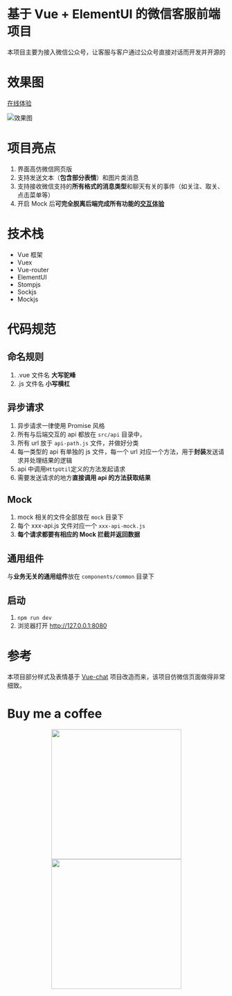 # 基于 Vue + ElementUI 的微信客服前端项目

本项目主要为接入微信公众号，让客服与客户通过公众号直接对话而开发并开源的

# 效果图

[在线体验](http://demo.xiaoguan.win/#/chat)

![效果图](./docimg/chat.gif)

# 项目亮点

1. 界面高仿微信网页版
2. 支持发送文本（**包含部分表情**）和图片类消息
3. 支持接收微信支持的**所有格式的消息类型**和聊天有关的事件（如关注、取关、点击菜单等）
4. 开启 Mock 后**可完全脱离后端完成所有功能的[交互体验](http://demo.xiaoguan.win/#/chat)**

# 技术栈

- Vue 框架
- Vuex
- Vue-router
- ElementUI
- Stompjs
- Sockjs
- Mockjs

# 代码规范

## 命名规则

1. .vue 文件名 **大写驼峰**
2. .js 文件名 **小写横杠**

## 异步请求

1. 异步请求一律使用 Promise 风格
2. 所有与后端交互的 api 都放在 `src/api` 目录中，
3. 所有 url 放于 `api-path.js` 文件，并做好分类
4. 每一类型的 api 有单独的 js 文件，每一个 url 对应一个方法，用于**封装**发送请求并处理结果的逻辑
5. api 中调用`HttpUtil`定义的方法发起请求
6. 需要发送请求的地方**直接调用 api 的方法获取结果**

## Mock

1. mock 相关的文件全部放在 `mock` 目录下
2. 每个 xxx-api.js 文件对应一个 `xxx-api-mock.js`
3. **每个请求都要有相应的 Mock 拦截并返回数据**

## 通用组件

与**业务无关的通用组件**放在 `components/common` 目录下

## 启动

1. `npm run dev`
2. 浏览器打开 http://127.0.0.1:8080

# 参考

本项目部分样式及表情基于 [Vue-chat](https://github.com/han960619/Vue-chat) 项目改造而来，该项目仿微信页面做得非常细致。

# Buy me a coffee

<center>
    <img src="./docimg/donation_wx.jpg" width="300"></img>
    <img src="./docimg/donation_alipay.jpg" width="300"></img>
</center>
